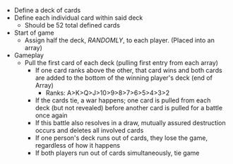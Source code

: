 - Define a deck of cards
- Define each individual card within said deck
  - Should be 52 total defined cards
- Start of game
  - Assign half the deck, *RANDOMLY*, to each player. (Placed into an array)
- Gameplay
  - Pull the first card of each deck (pulling first entry from each array)
    - If one card ranks above the other, that card wins and both cards are added to the bottom of the winning player's deck (end of Array)
      - Ranks: A>K>Q>J>10>9>8>7>6>5>4>3>2
    - If the cards tie, a war happens; one card is pulled from each deck (but not revealed) before another card is pulled for a battle once again
    - If this battle also resolves in a draw, mutually assured destruction occurs and deletes all involved cards
    - If one person's deck runs out of cards, they lose the game, regardless of how it happens
    - If both players run out of cards simultaneously, tie game
